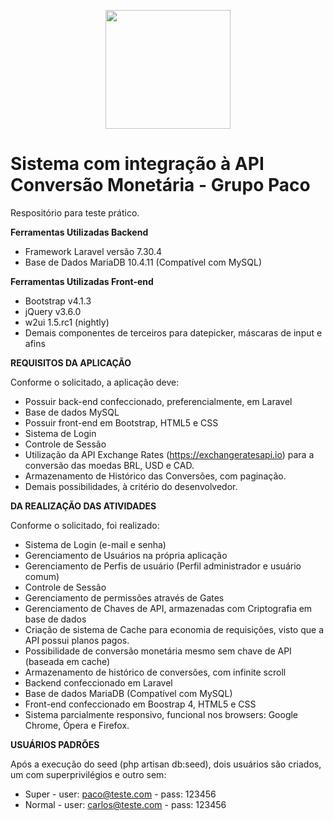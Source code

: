 <p align="center">
  <img width="200" height="190" src="https://i.imgur.com/38nWF8X.jpg">
</p>

# Sistema com integração à API Conversão Monetária - Grupo Paco
Respositório para teste prático.

**Ferramentas Utilizadas Backend**

* Framework Laravel versão 7.30.4
* Base de Dados MariaDB 10.4.11 (Compatível com MySQL)

**Ferramentas Utilizadas Front-end**

* Bootstrap v4.1.3
* jQuery v3.6.0
* w2ui 1.5.rc1 (nightly)
* Demais componentes de terceiros para datepicker, máscaras de input e afins

**REQUISITOS DA APLICAÇÃO**

Conforme o solicitado, a aplicação deve:

* Possuir back-end confeccionado, preferencialmente, em Laravel
* Base de dados MySQL
* Possuir front-end em Bootstrap, HTML5 e CSS
* Sistema de Login
* Controle de Sessão
* Utilização da API Exchange Rates (https://exchangeratesapi.io) para a conversão das moedas BRL, USD e CAD.
* Armazenamento de Histórico das Conversões, com paginação.
* Demais possibilidades, à critério do desenvolvedor.

**DA REALIZAÇÃO DAS ATIVIDADES**

Conforme o solicitado, foi realizado:

* Sistema de Login (e-mail e senha)
* Gerenciamento de Usuários na própria aplicação
* Gerenciamento de Perfis de usuário (Perfil administrador e usuário comum)
* Controle de Sessão
* Gerenciamento de permissões através de Gates
* Gerenciamento de Chaves de API, armazenadas com Criptografia em base de dados
* Criação de sistema de Cache para economia de requisições, visto que a API possui planos pagos.
* Possibilidade de conversão monetária mesmo sem chave de API (baseada em cache)
* Armazenamento de histórico de conversões, com infinite scroll
* Backend confeccionado em Laravel
* Base de dados MariaDB (Compatível com MySQL)
* Front-end confeccionado em Boostrap 4, HTML5 e CSS
* Sistema parcialmente responsivo, funcional nos browsers: Google Chrome, Ópera e Firefox.

**USUÁRIOS PADRÕES**

Após a execução do seed (php artisan db:seed), dois usuários são criados, um com superprivilégios e outro sem:

* Super -  user: paco@teste.com - pass: 123456
* Normal - user: carlos@teste.com - pass: 123456


